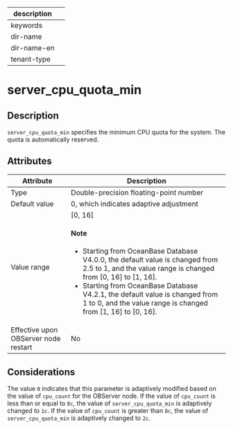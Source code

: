 |description||
|---|---|
|keywords||
|dir-name||
|dir-name-en||
|tenant-type||

# server_cpu_quota_min

## Description

`server_cpu_quota_min` specifies the minimum CPU quota for the system. The quota is automatically reserved.

## Attributes

| **Attribute** | **Description** |
|------------------|-----------|
| Type | Double-precision floating-point number |
| Default value | 0, which indicates adaptive adjustment |
| Value range | \[0, 16]  <main id="notice" type='explain'><h4>Note</h4><ul><li>Starting from OceanBase Database V4.0.0, the default value is changed from 2.5 to 1, and the value range is changed from [0, 16] to [1, 16].   </li><li>Starting from OceanBase Database V4.2.1, the default value is changed from 1 to 0, and the value range is changed from [1, 16] to [0, 16].  </li></ul></main> |
| Effective upon OBServer node restart | No |

## Considerations

The value `0` indicates that this parameter is adaptively modified based on the value of `cpu_count` for the OBServer node. If the value of `cpu_count` is less than or equal to `8c`, the value of `server_cpu_quota_min` is adaptively changed to `1c`. If the value of `cpu_count` is greater than `8c`, the value of `server_cpu_quota_min` is adaptively changed to `2c`.